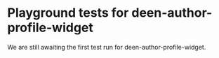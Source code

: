 # Playground tests for deen-author-profile-widget
We are still awaiting the first test run for deen-author-profile-widget.
